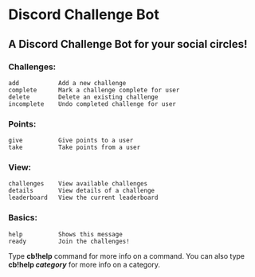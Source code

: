 # Discord Challenge Bot
## A Discord Challenge Bot for your social circles!

### Challenges:
    add           Add a new challenge
    complete      Mark a challenge complete for user
    delete        Delete an existing challenge
    incomplete    Undo completed challenge for user
### Points:
    give          Give points to a user
    take          Take points from a user
### View:
    challenges    View available challenges
    details       View details of a challenge
    leaderboard   View the current leaderboard
### Basics:
    help          Shows this message
    ready         Join the challenges!

Type **cb!help** command for more info on a command.
You can also type **cb!help *category*** for more info on a category.
